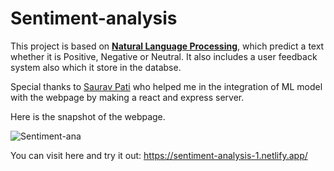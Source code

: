 # Sentiment-analysis

This project is based on <b><u>Natural Language Processing</u></b>, which predict a text whether it is Positive, Negative or Neutral. It also includes a user feedback system also which it store in the databse.

Special thanks to [Saurav Pati](https://github.com/oyesaurav) who helped me in the integration of ML model with the webpage by making a react and express server.


Here is the snapshot of the webpage.


![Sentiment-ana](https://user-images.githubusercontent.com/77427143/184494610-47685133-1b0f-408a-a703-675dbfc1bba3.png)

You can visit here and try it out: https://sentiment-analysis-1.netlify.app/
